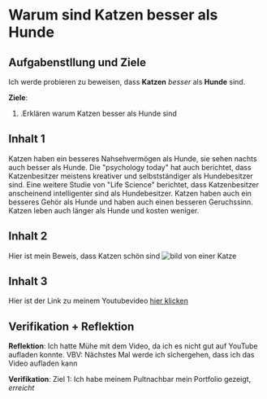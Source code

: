 # Warum sind Katzen besser als Hunde

## Aufgabenstllung und Ziele

Ich werde probieren zu beweisen, dass **Katzen** *besser* als **Hunde** sind.

**Ziele**:
1. .Erklären warum Katzen besser als Hunde sind
## Inhalt 1

Katzen haben ein besseres Nahsehvermögen als Hunde, sie sehen nachts auch besser als Hunde. Die "psychology today" hat auch berichtet, dass Katzenbesitzer meistens kreativer und selbstständiger als Hundebesitzer sind. Eine weitere Studie von "Life Science" berichtet, dass Katzenbesitzer anscheinend intelligenter sind als Hundebesitzer. Katzen haben auch ein besseres Gehör als Hunde und haben auch einen besseren Geruchssinn. Katzen leben auch länger als Hunde und kosten weniger. 

## Inhalt 2

Hier ist mein Beweis, dass Katzen schön sind
![bild von einer Katze](https://i.pinimg.com/736x/33/32/6d/33326dcddbf15c56d631e374b62338dc.jpg)

## Inhalt 3

Hier ist der Link zu meinem Youtubevideo
[hier klicken](https://www.youtube.com/watch?v=ax2Xn1uCJtA&t=1s&ab_channel=Eslem)

## Verifikation + Reflektion 

**Reflektion**:
Ich hatte Mühe mit dem Video, da ich es nicht gut auf YouTube aufladen konnte.
VBV: Nächstes Mal werde ich sichergehen, dass ich das Video aufladen kann

**Verifikation**:
Ziel 1: Ich habe meinem Pultnachbar mein Portfolio gezeigt, *erreicht*
